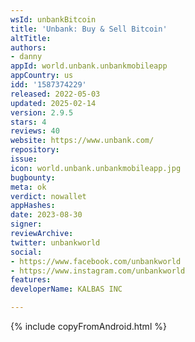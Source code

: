 ```yaml
---
wsId: unbankBitcoin
title: 'Unbank: Buy & Sell Bitcoin'
altTitle: 
authors:
- danny
appId: world.unbank.unbankmobileapp
appCountry: us
idd: '1587374229'
released: 2022-05-03
updated: 2025-02-14
version: 2.9.5
stars: 4
reviews: 40
website: https://www.unbank.com/
repository: 
issue: 
icon: world.unbank.unbankmobileapp.jpg
bugbounty: 
meta: ok
verdict: nowallet
appHashes: 
date: 2023-08-30
signer: 
reviewArchive: 
twitter: unbankworld
social:
- https://www.facebook.com/unbankworld
- https://www.instagram.com/unbankworld
features: 
developerName: KALBAS INC

---
```


{% include copyFromAndroid.html %}
